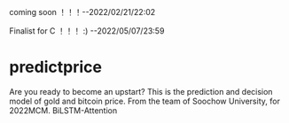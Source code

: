 coming soon ！！！--2022/02/21/22:02

Finalist for C ！！！ :)  --2022/05/07/23:59

# predictprice
Are you ready to become an upstart? This is the prediction and decision model of gold and bitcoin price. From the team of Soochow University, for 2022MCM.
BiLSTM-Attention
